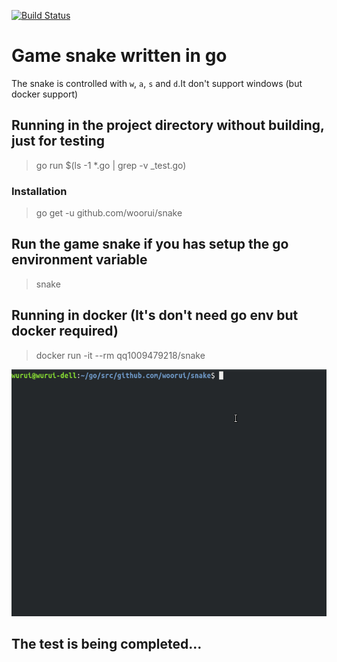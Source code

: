 [![Build Status](https://cloud.drone.io/api/badges/woorui/snake/status.svg)](https://cloud.drone.io/woorui/snake)

# Game snake written in go

The snake is controlled with `w`, `a`, `s` and `d`.It don't support windows (but docker support)

## Running in the project directory without building, just for testing
> go run $(ls -1 *.go | grep -v _test.go)

### Installation
> go get -u github.com/woorui/snake

## Run the game snake if you has setup the go environment variable
> snake

## Running in docker (It's don't need go env but docker required)
> docker run -it --rm qq1009479218/snake

![Show the running result](snake.gif)

## The test is being completed...
